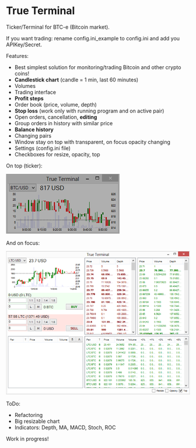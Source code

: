 True Terminal
===========
Ticker/Terminal for BTC-e (Bitcoin market).

If you want trading: rename config.ini_example to config.ini and add you APIKey/Secret.

Features:
- Best simplest solution for monitoring/trading Bitcoin and other crypto coins!
- **Candlestick chart** (candle = 1 min, last 60 minutes)
- Volumes
- Trading interface
- **Profit steps**
- Order book (price, volume, depth)
- **Stop loss** (work only with running program and on active pair)
- Open orders, cancellation, **editing**
- Group orders in history with similar price
- **Balance history**
- Changing pairs
- Window stay on top with transparent, on focus opacity changing
- Settings (config.ini file)
- Checkboxes for resize, opacity, top

On top (ticker):

![Alt text](ScreenshotMin.png "Screenshot")

And on focus:

![Alt text](ScreenshotMax.png "Screenshot")

ToDo:
- Refactoring
- Big resizable chart
- Indicators: Depth, MA, MACD, Stoch, ROC

Work in progress!
